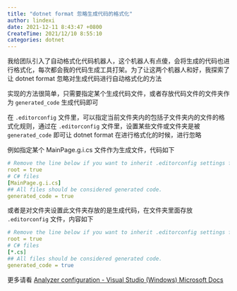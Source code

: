 ```yaml
---
title: "dotnet format 忽略生成代码的格式化"
author: lindexi
date: 2021-12-11 8:43:47 +0800
CreateTime: 2021/12/10 8:55:10
categories: dotnet
---
```


我给团队引入了自动格式化代码机器人，这个机器人有点傻，会将生成的代码也进行格式化，每次都会我的代码生成工具打架。为了让这两个机器人和好，我探索了让 dotnet format 忽略对生成代码进行自动格式化的方法

<!--more-->


<!-- CreateTime:2021/12/10 8:55:10 -->

<!-- 发布 -->

实现的方法很简单，只需要指定某个生成代码文件，或者存放代码文件的文件夹作为 `generated_code` 生成代码即可

在 `.editorconfig` 文件里，可以指定当前文件夹内的包括子文件夹内的文件的格式化规则，通过在 `.editorconfig` 文件里，设置某些文件或文件夹是被 `generated_code` 即可让 dotnet format 在进行格式化的时候，进行忽略

例如指定某个 MainPage.g.i.cs 文件作为生成文件，代码如下

```yml
# Remove the line below if you want to inherit .editorconfig settings from higher directories
root = true
# C# files
[MainPage.g.i.cs]
## All files should be considered generated code.
generated_code = true
```

或者是对文件夹设置此文件夹存放的是生成代码，在文件夹里面存放 `.editorconfig` 文件，内容如下

```yml
# Remove the line below if you want to inherit .editorconfig settings from higher directories
root = true
# C# files
[*.cs]
## All files should be considered generated code.
generated_code = true
```

更多请看 [Analyzer configuration - Visual Studio (Windows) Microsoft Docs](https://docs.microsoft.com/en-us/visualstudio/code-quality/use-roslyn-analyzers?view=vs-2022&WT.mc_id=WD-MVP-5003260 )

